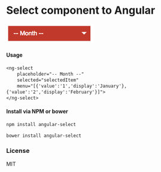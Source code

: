 # Select component to Angular

![alt tag](https://raw.githubusercontent.com/AlexPetrov7311/angular-select/master/dropdown.png)


#### Usage

```
<ng-select
    placeholder="-- Month --"
    selected="selectedItem"
    menu="[{'value':'1','display':'January'},{'value':'2','display':'February'}]">
</ng-select>
```
#### Install via NPM or bower

```shell
npm install angular-select
```
```shell
bower install angular-select
```

### License
MIT


